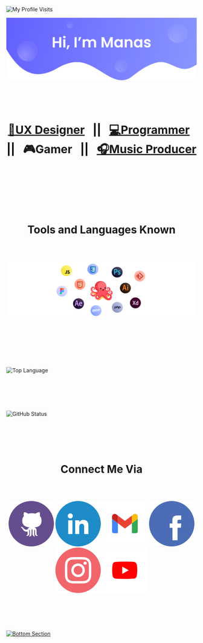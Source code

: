<p align="left"> <img src="https://komarev.com/ghpvc/?username=Manas-P&label=Profile%20views&color=6461FF&style=flat" alt="My Profile Visits" /> </p>

[![Toper Section](./images/upper.svg)](https://manas-p.github.io/About_Me/)

<!-- <a href="https://manas-p.github.io/About_Me/"><img src="./images/upper.svg"></a> -->

<br><br><br>

<h2 align="center" style="font-size:30px;
    color:black;"><a href="https://skynox.tech/"><b>🎨UX Designer</b></a> &nbsp; || &nbsp; <a href="https://github.com/Manas-P"><b>💻Programmer</b></a> &nbsp; || &nbsp; <a><b>🎮Gamer</b></a> &nbsp; || &nbsp; <a href="https://www.youtube.com/watch?v=RYSiexMk7ks&ab_channel=NeonEyez""><b>🎧Music Producer</b></a></h2>

<br><br><br><br><br><br>

<h1 align="center"><b>Tools and Languages Known</b></h1>

<br><br>

![Languages and Tools Known](./images/tools.svg)

<br><br><br><br><br><br>

<img align="center" src="https://github-readme-stats.vercel.app/api/top-langs/?username=Manas-P&layout=default&bg_color=EEF4FF&hide_border=true&card_width=450" alt="Top Language">

<!-- ![Top Langs](https://github-readme-stats.vercel.app/api/top-langs/?username=Manas-P&layout=default&bg_color=EEF4FF&hide_border=true&card_width=450) -->

<br><br><br><br>

<img align="center" src="https://github-readme-stats.vercel.app/api?username=Manas-P&count_private=true&show_icons=true&bg_color=EEF4FF&hide_border=true&line_height=35" alt="GitHub Status">

<!-- ![Github stats](https://github-readme-stats.vercel.app/api?username=Manas-P&count_private=true&show_icons=true&bg_color=EEF4FF&hide_border=true&line_height=35) -->

<br><br><br><br>

<h1 align="center"><b>Connect Me Via</b></h1>

<br><br>

<p align="center">
	<a href="https://github.com/Manas-P"><img src="./images/github.svg" alt="GitHub"/></a>
	<a href="https://www.linkedin.com/in/manas-p-a1b977175/"><img src="./images/linkedin.svg" alt="LinkedIn"/></a>
    <a href="mailto: manas4518pachakkil@gmail.com"><img src="./images/gmail.svg" alt="Gmail"/></a>
	<a href="https://www.facebook.com/people/Manas-E-DM/100006618678078"><img src="./images/facebook.svg" alt="Facebook"/></a>
	<a href="https://www.instagram.com/manaz____/"><img src="./images/instagram.svg" alt="Instagram"/></a>
	<a href="https://www.youtube.com/watch?v=RYSiexMk7ks&ab_channel=NeonEyez"><img src="./images/youtube.svg" alt="Youtube"/></a>
</p>

<br><br><br><br>

[![Bottom Section](./images/bottom.svg)](https://manas-p.github.io/About_Me/)
